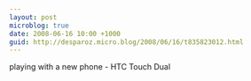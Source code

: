 ```yaml
---
layout: post
microblog: true
date: 2008-06-16 10:00 +1000
guid: http://desparoz.micro.blog/2008/06/16/t835823012.html
---
```

playing with a new phone - HTC Touch Dual
